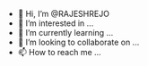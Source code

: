 - 👋 Hi, I’m @RAJESHREJO
- 👀 I’m interested in ...
- 🌱 I’m currently learning ...
- 💞️ I’m looking to collaborate on ...
- 📫 How to reach me ...

<!---
RAJESHREJO/RAJESHREJO is a ✨ special ✨ repository because its `README.md` (this file) appears on your GitHub profile.
You can click the Preview link to take a look at your changes.
--->
